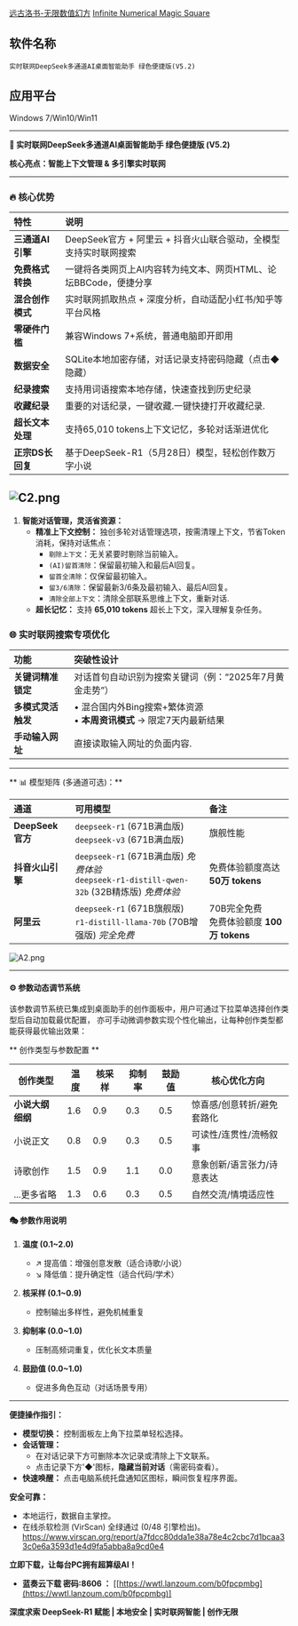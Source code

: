 [远古洛书-无限数值幻方](https://github.com/jiqi136/Magic-square/blob/main/%E8%BF%9C%E5%8F%A4%E6%B4%9B%E4%B9%A6-%E6%97%A0%E9%99%90%E6%95%B0%E5%80%BC%E5%B9%BB%E6%96%B9-%E4%B8%AD%E6%96%87.md)
[Infinite Numerical Magic Square](https://github.com/jiqi136/Magic-square)

## 软件名称
    实时联网DeepSeek多通道AI桌面智能助手 绿色便捷版(V5.2) 
## 应用平台
Windows 7/Win10/Win11

---

**🚀 实时联网DeepSeek多通道AI桌面智能助手 绿色便捷版  (V5.2)**

**核心亮点：智能上下文管理 & 多引擎实时联网**

---

### 🔥 核心优势  
**特性** | **说明**  
:--- | :---  
**三通道AI引擎** | DeepSeek官方 + 阿里云 + 抖音火山联合驱动，全模型支持实时联网搜索  
**免费格式转换** | 一键将各类网页上AI内容转为纯文本、网页HTML、论坛BBCode，便捷分享  
**混合创作模式** | 实时联网抓取热点 + 深度分析，自动适配小红书/知乎等平台风格  
**零硬件门槛** | 兼容Windows 7+系统，普通电脑即开即用  
**数据安全** | SQLite本地加密存储，对话记录支持密码隐藏（点击◆隐藏）  
**纪录搜索** | 支持用词语搜索本地存储，快速查找到历史纪录  
**收藏纪录** | 重要的对话纪录，一键收藏.一键快捷打开收藏纪录.  
**超长文本处理** | 支持65,010 tokens上下文记忆，多轮对话渐进优化  
**正宗DS长回复** | 基于DeepSeek-R1（5月28日）模型，轻松创作数万字小说  

![C2.png](https://h1.appinn.me/file/1749809265128_C2.png)
---

1.  **智能对话管理，灵活省资源：**
    *   **精准上下文控制：** 独创多轮对话管理选项，按需清理上下文，节省Token消耗，保持对话焦点：
        *   `剔除上下文`：无关紧要时剔除当前输入。
        *   `(AI)留首清除`：保留最初输入和最后AI回复。
        *   `留首全清除`：仅保留最初输入。
        *   `留3/6清除`：保留最新3/6条及最初输入、最后AI回复。
        *   `清除全部上下文`：清除全部联系思维上下文，重新对话.
    *   **超长记忆：** 支持 **65,010 tokens** 超长上下文，深入理解复杂任务。



### 🌐 实时联网搜索专项优化  
**功能** | **突破性设计**  
:--- | :---  
**关键词精准锁定** | 对话首句自动识别为搜索关键词（例：“2025年7月黄金走势”）  
**多模式灵活触发** | •  混合国内外Bing搜索+繁体资源<br>• **本周资讯模式** → 限定7天内最新结果  
**手动输入网址** | 直接读取输入网址的负面内容.

---

** 📊 模型矩阵 (多通道可选)：**

| 通道                | 可用模型                                                                 | 备注                          |
| :------------------ | :----------------------------------------------------------------------- | :---------------------------- |
| **DeepSeek官方**    | `deepseek-r1` (671B满血版) <br> `deepseek-v3` (671B满血版)                   | 旗舰性能                      |
| **抖音火山引擎**    | `deepseek-r1` (671B满血版) *免费体验* <br> `deepseek-r1-distill-qwen-32b` (32B精炼版) *免费体验* | 免费体验额度高达 **50万 tokens** |
| **阿里云**          | `deepseek-r1` (671B旗舰版)  <br> `r1-distill-llama-70b` (70B增强版) *完全免费* | 70B完全免费 <br>免费体验额度 **100万 tokens**    |

   ![A2.png](https://h1.appinn.me/file/1742828078490_A2.png)

---

#### ⚙️ 参数动态调节系统
该参数调节系统已集成到桌面助手的创作面板中，用户可通过下拉菜单选择创作类型后自动加载最优配置，
亦可手动微调参数实现个性化输出，让每种创作类型都能获得最优输出效果：

** 创作类型与参数配置 **

| 创作类型             | 温度  | 核采样 | 抑制率 | 鼓励值 | 核心优化方向                  |
|----------------------|-------|--------|--------|--------|-----------------------------|
| **小说大纲细纲**     | 1.6   | 0.9    | 0.3    | 0.5    | 惊喜感/创意转折/避免套路化    |
| 小说正文             | 0.8   | 0.9    | 0.3    | 0.5    | 可读性/连贯性/流畅叙事        |
| 诗歌创作             | 1.5   | 0.9    | 1.1    | 0.0    | 意象创新/语言张力/诗意表达    |
| ...更多省略             | 1.3  | 0.6    | 0.3    | 0.5     | 自然交流/情境适应性          |



#### 🎭 参数作用说明
1. **温度 (0.1~2.0)**
   - ↗️ 提高值：增强创意发散（适合诗歌/小说）
   - ↘️ 降低值：提升确定性（适合代码/学术）

2. **核采样 (0.1~0.9)**
   - 控制输出多样性，避免机械重复

3. **抑制率 (0.0~1.0)**
   - 压制高频词重复，优化长文本质量

4. **鼓励值 (0.0~1.0)**
   - 促进多角色互动（对话场景专用）

---

**便捷操作指引：**

*   **模型切换：** 控制面板左上角下拉菜单轻松选择。
*   **会话管理：**
    *   在对话记录下方可删除本次记录或清除上下文联系。
    *   点击记录下方'◆'图标，**隐藏当前对话**（需密码查看）。
*   **快速唤醒：** 点击电脑系统托盘通知区图标，瞬间恢复程序界面。

**安全可靠：**
*   本地运行，数据自主掌控。
*   在线杀软检测 (VirScan) 全绿通过 (0/48 引擎检出)。
https://www.virscan.org/report/a7fdcc80dda1e38a78e4c2cbc7d1bcaa33c0e6a3593d1e4d9fa5abba8a9cd0e4

**立即下载，让每台PC拥有超算级AI！**

*   **蓝奏云下载 密码:8606 ：** [[https://wwtl.lanzoum.com/b0fpcpmbg](https://wwtl.lanzoum.com/b0fpcpmbg)]

**深度求索 DeepSeek-R1 赋能 | 本地安全 | 实时联网智能 | 创作无限**

 
